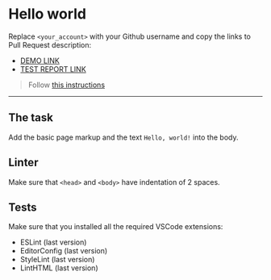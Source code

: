 # Hello world

Replace `<your_account>` with your Github username and copy the links to Pull Request description:
- [DEMO LINK](https://Hovera-Liubomyr.github.io/layout_hello-world/)
- [TEST REPORT LINK](https://Hovera-Liubomyr.github.io/layout_hello-world/report/html_report/)

> Follow [this instructions](https://mate-academy.github.io/layout_task-guideline/#how-to-solve-the-layout-tasks-on-github)
___

## The task

Add the basic page markup and the text `Hello, world!` into the body.

## Linter

Make sure that `<head>` and `<body>` have indentation of 2 spaces.

## Tests

Make sure that you installed all the required VSCode extensions:

- ESLint (last version)
- EditorConfig (last version)
- StyleLint (last version)
- LintHTML (last version)
